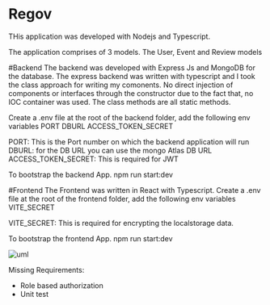 # Regov
THis application was developed with Nodejs and Typescript.

The application comprises of 3 models. The User, Event and Review models

#Backend
The backend was developed with Express Js and MongoDB for the database. 
The express backend was written with typescript and I took the class approach for writing my comonents. No direct injection of components or interfaces through the
constructor due to the fact that, no IOC container was used.
The class methods are all static methods.

Create a .env file at the root of the backend folder, add the following env variables
PORT
DBURL
ACCESS_TOKEN_SECRET

PORT: This is the Port number on which the backend application will run
DBURL: for the DB URL you can use the mongo Atlas DB URL
ACCESS_TOKEN_SECRET: This is required for JWT 

To bootstrap the backend App. npm run start:dev

#Frontend
The Frontend was written in React with Typescript.
Create a .env file at the root of the frontend folder, add the following env variables
VITE_SECRET

VITE_SECRET: This is required for encrypting the localstorage data.

To bootstrap the frontend App. npm run start:dev

![uml](https://github.com/olasunkanmi-SE/Regov/assets/60177090/b244d736-b4fd-4203-b6e0-6d8c5f9617a6)

Missing Requirements:
- Role based authorization
- Unit test
